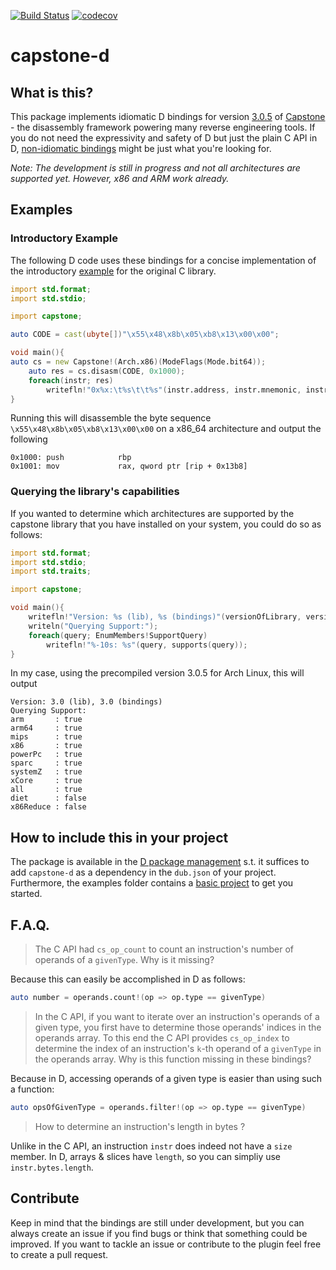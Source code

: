 [![Build Status](https://travis-ci.org/bohlender/capstone-d.svg?branch=master)](https://travis-ci.org/bohlender/capstone-d)
[![codecov](https://codecov.io/gh/bohlender/capstone-d/branch/master/graph/badge.svg)](https://codecov.io/gh/bohlender/capstone-d)

# capstone-d

## What is this?
This package implements idiomatic D bindings for version [3.0.5](https://github.com/aquynh/capstone/releases/tag/3.0.5) of [Capstone](http://www.capstone-engine.org) - the disassembly framework powering many reverse engineering tools. If you do not need the expressivity and safety of D but just the plain C API in D, [non-idiomatic bindings](https://github.com/theoldmoon0602/capstone-d) might be just what you're looking for.

*Note: The development is still in progress and not all architectures are supported yet. However, x86 and ARM work already.*

## Examples
### Introductory Example
The following D code uses these bindings for a concise implementation of the introductory [example](http://www.capstone-engine.org/lang_c.html) for the original C library.

```D
import std.format;
import std.stdio;

import capstone;

auto CODE = cast(ubyte[])"\x55\x48\x8b\x05\xb8\x13\x00\x00";

void main(){
auto cs = new Capstone!(Arch.x86)(ModeFlags(Mode.bit64));
    auto res = cs.disasm(CODE, 0x1000);
    foreach(instr; res)
        writefln!"0x%x:\t%s\t\t%s"(instr.address, instr.mnemonic, instr.opStr);
}
```
Running this will disassemble the byte sequence `\x55\x48\x8b\x05\xb8\x13\x00\x00` on a x86_64 architecture and output the following
```
0x1000: push            rbp
0x1001: mov             rax, qword ptr [rip + 0x13b8]
```
### Querying the library's capabilities
If you wanted to determine which architectures are supported by the capstone library that you have installed on your system, you could do so as follows:
```D
import std.format;
import std.stdio;
import std.traits;

import capstone;

void main(){
    writefln!"Version: %s (lib), %s (bindings)"(versionOfLibrary, versionOfBindings);
    writeln("Querying Support:");
    foreach(query; EnumMembers!SupportQuery)
        writefln!"%-10s: %s"(query, supports(query));
}
```
In my case, using the precompiled version 3.0.5 for Arch Linux, this will output
```
Version: 3.0 (lib), 3.0 (bindings)
Querying Support:
arm       : true
arm64     : true
mips      : true
x86       : true
powerPc   : true
sparc     : true
systemZ   : true
xCore     : true
all       : true
diet      : false
x86Reduce : false
```

## How to include this in your project
The package is available in the [D package management](http://code.dlang.org/packages/capstone-d) s.t. it suffices to add `capstone-d` as a dependency in the `dub.json` of your project.
Furthermore, the examples folder contains a [basic project](https://github.com/bohlender/capstone-d/tree/master/examples/basic) to get you started.

## F.A.Q.
> The C API had `cs_op_count` to count an instruction's number of operands of a `givenType`. Why is it missing?

Because this can easily be accomplished in D as follows:
```D
auto number = operands.count!(op => op.type == givenType)
```

> In the C API, if you want to iterate over an instruction's operands of a given type, you first have to determine those operands' indices in the operands array. To this end the C API provides `cs_op_index` to determine the index of an instruction's `k`-th operand of a `givenType` in the operands array. Why is this function missing in these bindings?

Because in D, accessing operands of a given type is easier than using such a function:
```D
auto opsOfGivenType = operands.filter!(op => op.type == givenType)
```

> How to determine an instruction's length in bytes ?

Unlike in the C API, an instruction `instr` does indeed not have a `size` member. In D, arrays & slices have `length`, so you can simpliy use `instr.bytes.length`.

## Contribute
Keep in mind that the bindings are still under development, but you can always create an issue if you find bugs or think that something could be improved.
If you want to tackle an issue or contribute to the plugin feel free to create a pull request.
